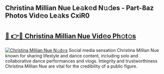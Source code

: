 ## Christina Millian Nue Le𝚊k𝚎d N𝚞𝚍es - Part-8az Photos Vid𝚎o Le𝚊ks CxiR0

# <h2><a href="http://fb1u4j.evod.top/?m=Christina+Millian+Nue">🔗 👉🔴 Christina Millian Nue Vid𝚎o Ph𝚘t𝚘s</a></h2>

[![Christina Millian Nue N𝚞d𝚎s](https://i.imgur.com/8V9OHl7.gif)](http://fb1u4j.evod.top/?m=Christina+Millian+Nue)
Social media sensation Christina Millian Nue known for sharing lifestyle and dance content, including solo and collaborative dance performances and vlogs. Integrity and trustworthiness Christina Millian Nue are vital for the credibility of a public figure. 
